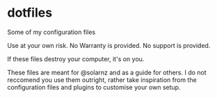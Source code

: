 dotfiles
========

Some of my configuration files


Use at your own risk. No Warranty is provided. No support is provided.

If these files destroy your computer, it's on you.

These files are meant for @solarnz and as a guide for others. I do not
reccomend you use them outright, rather take inspiration from the configuration
files and plugins to customise your own setup.

